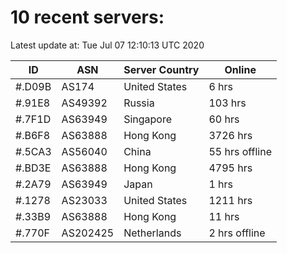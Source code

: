 # 10 recent servers:

Latest update at: Tue Jul 07 12:10:13 UTC 2020

| ID | ASN | Server Country | Online |
| -- | --- | -------------- | ------ |
| #.D09B | AS174 | United States | 6 hrs |
| #.91E8 | AS49392 | Russia | 103 hrs |
| #.7F1D | AS63949 | Singapore | 60 hrs |
| #.B6F8 | AS63888 | Hong Kong | 3726 hrs |
| #.5CA3 | AS56040 | China | 55 hrs offline |
| #.BD3E | AS63888 | Hong Kong | 4795 hrs |
| #.2A79 | AS63949 | Japan | 1 hrs |
| #.1278 | AS23033 | United States | 1211 hrs |
| #.33B9 | AS63888 | Hong Kong | 11 hrs |
| #.770F | AS202425 | Netherlands | 2 hrs offline |

